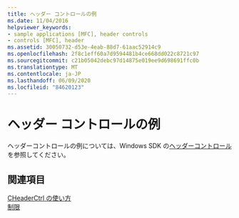 ```yaml
---
title: ヘッダー コントロールの例
ms.date: 11/04/2016
helpviewer_keywords:
- sample applications [MFC], header controls
- controls [MFC], header
ms.assetid: 30050732-d53e-4eab-88d7-61aac52914c9
ms.openlocfilehash: 2f8c1eff60a7d9594481b4ce668dd022c8721c97
ms.sourcegitcommit: c21b05042debc97d14875e019ee9d698691ffc0b
ms.translationtype: MT
ms.contentlocale: ja-JP
ms.lasthandoff: 06/09/2020
ms.locfileid: "84620123"
---
```

# <a name="header-control-examples"></a>ヘッダー コントロールの例

ヘッダーコントロールの例については、Windows SDK の[ヘッダーコントロール](/windows/win32/Controls/header-controls)を参照してください。

## <a name="see-also"></a>関連項目

[CHeaderCtrl の使い方](using-cheaderctrl.md)<br/>
[制限](controls-mfc.md)
